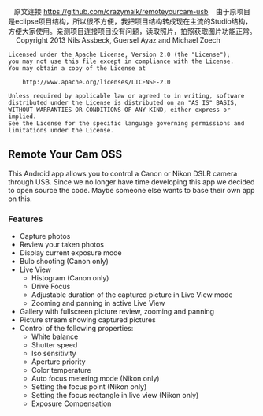     原文连接  https://github.com/crazymaik/remoteyourcam-usb
    由于原项目是eclipse项目结构，所以很不方便，我把项目结构转成现在主流的Studio结构，方便大家使用。亲测项目连接项目没有问题，读取照片，拍照获取图片功能正常。
    
    Copyright 2013 Nils Assbeck, Guersel Ayaz and Michael Zoech
    
    Licensed under the Apache License, Version 2.0 (the "License");
    you may not use this file except in compliance with the License.
    You may obtain a copy of the License at
    
        http://www.apache.org/licenses/LICENSE-2.0
    
    Unless required by applicable law or agreed to in writing, software
    distributed under the License is distributed on an "AS IS" BASIS,
    WITHOUT WARRANTIES OR CONDITIONS OF ANY KIND, either express or implied.
    See the License for the specific language governing permissions and
    limitations under the License.

## Remote Your Cam OSS

This Android app allows you to control a Canon or Nikon DSLR camera through USB.
Since we no longer have time developing this app we decided to open source the code.
Maybe someone else wants to base their own app on this.

### Features

* Capture photos
* Review your taken photos
* Display current exposure mode
* Bulb shooting (Canon only)
* Live View
  * Histogram (Canon only)
  * Drive Focus
  * Adjustable duration of the captured picture in Live View mode
  * Zooming and panning in active Live View
* Gallery with fullscreen picture review, zooming and panning
* Picture stream showing captured pictures
* Control of the following properties:
  * White balance
  * Shutter speed
  * Iso sensitivity
  * Aperture priority
  * Color temperature
  * Auto focus metering mode (Nikon only)
  * Setting the focus point (Nikon only)
  * Setting the focus rectangle in live view (Nikon only)
  * Exposure Compensation

